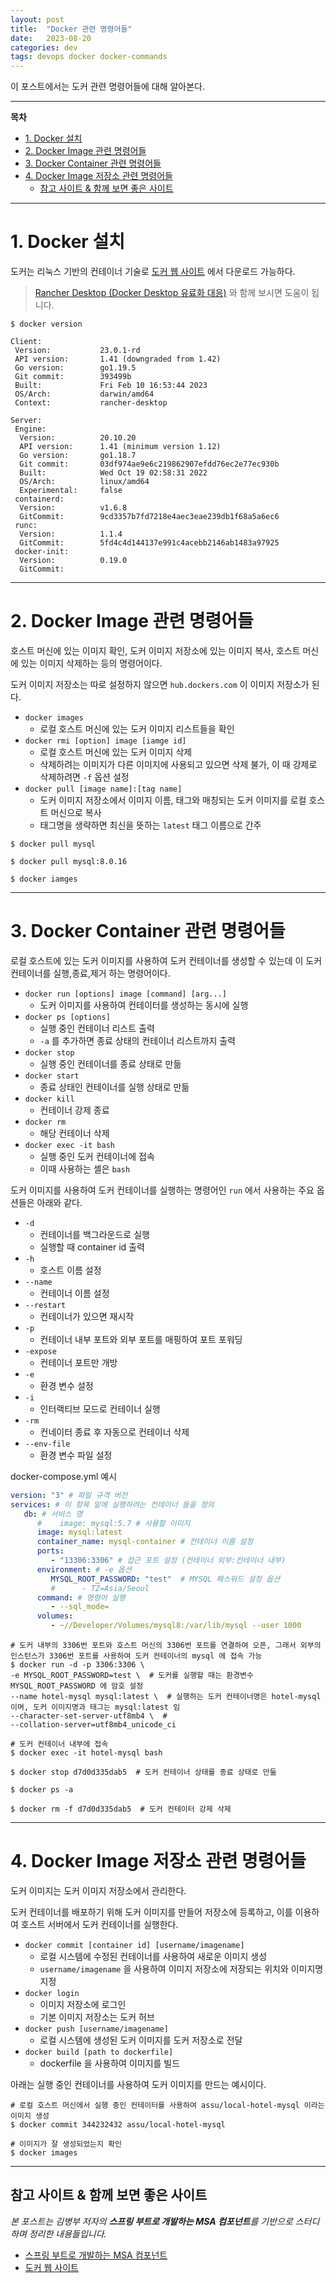 ```yaml
---
layout: post
title:  "Docker 관련 명령어들"
date:   2023-08-20
categories: dev
tags: devops docker docker-commands  
---
```


이 포스트에서는 도커 관련 명령어들에 대해 알아본다.   

---

**목차**

<!-- TOC -->
* [1. Docker 설치](#1-docker-설치)
* [2. Docker Image 관련 명령어들](#2-docker-image-관련-명령어들)
* [3. Docker Container 관련 명령어들](#3-docker-container-관련-명령어들)
* [4. Docker Image 저장소 관련 명령어들](#4-docker-image-저장소-관련-명령어들)
  * [참고 사이트 & 함께 보면 좋은 사이트](#참고-사이트--함께-보면-좋은-사이트)
<!-- TOC -->

---

# 1. Docker 설치

도커는 리눅스 기반의 컨테이너 기술로 [도커 웹 사이트](https://docs.docker.com/) 에서 다운로드 가능하다.  

> [Rancher Desktop (Docker Desktop 유료화 대응)](https://assu10.github.io/dev/2022/02/02/rancher-desktop/) 와 함께 보시면 도움이 됩니다.

```shell
$ docker version

Client:
 Version:           23.0.1-rd
 API version:       1.41 (downgraded from 1.42)
 Go version:        go1.19.5
 Git commit:        393499b
 Built:             Fri Feb 10 16:53:44 2023
 OS/Arch:           darwin/amd64
 Context:           rancher-desktop

Server:
 Engine:
  Version:          20.10.20
  API version:      1.41 (minimum version 1.12)
  Go version:       go1.18.7
  Git commit:       03df974ae9e6c219862907efdd76ec2e77ec930b
  Built:            Wed Oct 19 02:58:31 2022
  OS/Arch:          linux/amd64
  Experimental:     false
 containerd:
  Version:          v1.6.8
  GitCommit:        9cd3357b7fd7218e4aec3eae239db1f68a5a6ec6
 runc:
  Version:          1.1.4
  GitCommit:        5fd4c4d144137e991c4acebb2146ab1483a97925
 docker-init:
  Version:          0.19.0
  GitCommit:
```

---

# 2. Docker Image 관련 명령어들

호스트 머신에 있는 이미지 확인, 도커 이미지 저장소에 있는 이미지 복사, 호스트 머신에 있는 이미지 삭제하는 등의 명령어이다.

도커 이미지 저장소는 따로 설정하지 않으면 `hub.dockers.com` 이 이미지 저장소가 된다.

- `docker images`
  - 로컬 호스트 머신에 있는 도커 이미지 리스트들을 확인
- `docker rmi [option] image [iamge id]`
  - 로컬 호스트 머신에 있는 도커 이미지 삭제
  - 삭제하려는 이미지가 다른 이미지에 사용되고 있으면 삭제 불가, 이 때 강제로 삭제하려면 `-f` 옵션 설정
- `docker pull [image name]:[tag name]`
  - 도커 이미지 저장소에서 이미지 이름, 태그와 매칭되는 도커 이미지를 로컬 호스트 머신으로 복사
  - 태그명을 생략하면 최신을 뜻하는 `latest` 태그 이름으로 간주

```shell
$ docker pull mysql

$ docker pull mysql:8.0.16

$ docker iamges 
```

---

# 3. Docker Container 관련 명령어들

로컬 호스트에 있는 도커 이미지를 사용하여 도커 컨테이너를 생성할 수 있는데 이 도커 컨테이너를 실행,종료,제거 하는 명령어이다.

- `docker run [options] image [command] [arg...]`
  - 도커 이미지를 사용하여 컨테이터를 생성하는 동시에 실행
- `docker ps [options]`
  - 실행 중인 컨테이너 리스트 출력
  - `-a` 를 추가하면 종료 상태의 컨테이너 리스트까지 출력
- `docker stop`
  - 실행 중인 컨테이너를 종료 상태로 만듦 
- `docker start`
  - 종료 상태인 컨테이너를 실행 상태로 만듦
- `docker kill`
  - 컨테이너 강제 종료
- `docker rm`
  - 해당 컨테이너 삭제
- `docker exec -it bash`
  - 실행 중인 도커 컨테이너에 접속
  - 이때 사용하는 셸은 `bash`

도커 이미지를 사용하여 도커 컨테이너를 실행하는 명령어인 `run` 에서 사용하는 주요 옵션들은 아래와 같다.

- `-d`
  - 컨테이너를 백그라운드로 실행
  - 실행할 때 container id 출력
- `-h`
  - 호스트 이름 설정
- `--name`
  - 컨테이너 이름 설정
- `--restart`
  - 컨테이너가 있으면 재시작
- `-p`
  - 컨테이너 내부 포트와 외부 포트를 매핑하여 포트 포워딩
- `-expose`
  - 컨테이너 포트만 개방
- `-e`
  - 환경 변수 설정
- `-i`
  - 인터랙티브 모드로 컨테이너 실행
- `-rm`
  - 컨네이터 종료 후 자동으로 컨테이너 삭제
- `--env-file`
  - 환경 변수 파일 설정

docker-compose.yml 예시
```yaml
version: "3" # 파일 규격 버전
services: # 이 항목 밑에 실행하려는 컨테이너 들을 정의
   db: # 서비스 명
      #    image: mysql:5.7 # 사용할 이미지
      image: mysql:latest
      container_name: mysql-container # 컨테이너 이름 설정
      ports:
         - "13306:3306" # 접근 포트 설정 (컨테이너 외부:컨테이너 내부)
      environment: # -e 옵션
         MYSQL_ROOT_PASSWORD: "test"  # MYSQL 패스워드 설정 옵션
         #      - TZ=Asia/Seoul
      command: # 명령어 실행
         - --sql_mode=
      volumes:
         - ~//Developer/Volumes/mysql8:/var/lib/mysql --user 1000
```

```shell
# 도커 내부의 3306번 포트와 호스트 머신의 3306번 포트를 연결하여 오픈, 그래서 외부의 인스턴스가 3306번 포트를 사용하여 도커 컨테이너의 mysql 에 접속 가능
$ docker run -d -p 3306:3306 \  
-e MYSQL_ROOT_PASSWORD=test \  # 도커를 실행할 때는 환경변수 MYSQL_ROOT_PASSWORD 에 암호 설정 
--name hotel-mysql mysql:latest \  # 실행하는 도커 컨테이너명은 hotel-mysql 이며, 도커 이미지명과 태그는 mysql:latest 임
--character-set-server-utf8mb4 \  #  
--collation-server=utf8mb4_unicode_ci

# 도커 컨테이너 내부에 접속
$ docker exec -it hotel-mysql bash

$ docker stop d7d0d335dab5  # 도커 컨테이너 상태를 종료 상태로 만듦

$ docker ps -a 

$ docker rm -f d7d0d335dab5  # 도커 컨테이터 강제 삭제
```

---

# 4. Docker Image 저장소 관련 명령어들

도커 이미지는 도커 이미지 저장소에서 관리한다.

도커 컨테이너를 배포하기 위해 도커 이미지를 만들어 저장소에 등록하고, 이를 이용하여 호스트 서버에서 도커 컨테이너를 실행한다.

- `docker commit [container id] [username/imagename]`
  - 로컬 시스템에 수정된 컨테이너를 사용하여 새로운 이미지 생성
  - `username/imagename` 을 사용하여 이미지 저장소에 저장되는 위치와 이미지명 지정
- `docker login`
  - 이미지 저장소에 로그인
  - 기본 이미지 저장소는 도커 허브
- `docker push [username/imagename]`
  - 로컬 시스템에 생성된 도커 이미지를 도커 저장소로 전달
- `docker build [path to dockerfile]`
  - dockerfile 을 사용하여 이미지를 빌드

아래는 실행 중인 컨테이너를 사용하여 도커 이미지를 만드는 예시이다.
```shell
# 로컬 호스트 머신에서 실행 중인 컨테이터를 사용하여 assu/local-hotel-mysql 이라는 이미지 생성
$ docker commit 344232432 assu/local-hotel-mysql

# 이미지가 잘 생성되었는지 확인
$ docker images
```

---

## 참고 사이트 & 함께 보면 좋은 사이트

*본 포스트는 김병부 저자의 **스프링 부트로 개발하는 MSA 컴포넌트**를 기반으로 스터디하며 정리한 내용들입니다.*

* [스프링 부트로 개발하는 MSA 컴포넌트](https://www.yes24.com/Product/Goods/115306377)
* [도커 웹 사이트](https://docs.docker.com/)